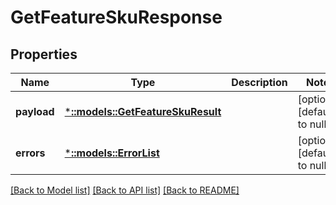# GetFeatureSkuResponse

## Properties
Name | Type | Description | Notes
------------ | ------------- | ------------- | -------------
**payload** | [***::models::GetFeatureSkuResult**](GetFeatureSkuResult.md) |  | [optional] [default to null]
**errors** | [***::models::ErrorList**](ErrorList.md) |  | [optional] [default to null]

[[Back to Model list]](../README.md#documentation-for-models) [[Back to API list]](../README.md#documentation-for-api-endpoints) [[Back to README]](../README.md)


